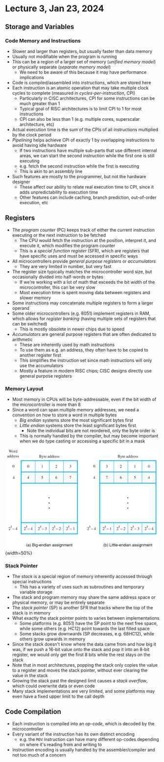 # Lecture 3, Jan 23, 2024

## Storage and Variables

### Code Memory and Instructions

* Slower and larger than registers, but usually faster than data memory
* Usually not modifiable when the program is running
* This can be a region of a larger set of memory (*unified memory model*) or physically separate (*separate memory model*)
	* We need to be aware of this because it may have performance implications
* Code is compiled/assembled into *instructions*, which are stored here
* Each instruction is an atomic operation that may take multiple clock cycles to complete (measured in *cycles-per-instruction*, CPI)
	* Particularly in CISC architectures, CPI for some instructions can be much greater than 1
	* Typical goal of RISC architectures is to limit CPI to 1 for most instructions
	* CPI can also be less than 1 (e.g. multiple cores, superscalar architecture, etc)
* Actual execution time is the sum of the CPIs of all instructions multiplied by the clock period
* *Pipelining* helps achieve CPI of exactly 1 by overlapping instructions to avoid having idle hardware
	* If two instructions have multiple sub-parts that use different internal areas, we can start the second instruction while the first one is still executing
	* e.g. fetch the second instruction while the first is executing
	* This is akin to an assembly line
* Such features are mostly to the programmer, but not the hardware designer
	* These affect our ability to relate real execution time to CPI, since it adds unpredictability to execution time
	* Other features can include caching, branch prediction, out-of-order execution, etc

## Registers

* The *program counter* (PC) keeps track of either the current instruction executing or the next instruction to be fetched
	* The CPU would fetch the instruction at the position, interpret it, and execute it, which modifies the program counter
	* This is a *special function register* (SFR), which are registers that have specific uses and must be accessed in specific ways
* All microcontrollers provide *general purpose registers* or *accumulators*
	* They are very limited in number, but very fast
* The register size typically matches the microcontroller word size, but occasionally divided into half-words or bytes
	* If we're working with a lot of math that exceeds the bit width of the microcontroller, this can be very slow
	* Most execution time is spent moving data between registers and slower memory
* Some instructions may concatenate multiple registers to form a larger operand
* Some older microcontrollers (e.g. 8051) implement registers in RAM, which allows for *register banking* (having multiple sets of registers that can be switched)
	* This is mostly obsolete in newer chips due to speed
* *Accumulators* are general purpose registers that are often dedicated to arithmetic
	* These are inherently used by math instructions
	* To use them as e.g. an address, they often have to be copied to another register first
	* This simplifies the instruction set since math instructions will only use the accumulators
	* Mostly a feature in modern RISC chips; CISC designs directly use general purpose registers

### Memory Layout

* Most memory in CPUs will be byte-addressable, even if the bit width of the microcontroller is more than 8
* Since a word can span multiple memory addresses, we need a convention on how to store a word in multiple bytes
	* *Big endian* systems store the most significant bytes first
	* *Little endian* systems store the least significant bytes first
		* Note the individual bits are not reordered, only the byte order is
	* This is normally handled by the compiler, but may become important when we do type casting or accessing a specific bit in a mask

![Big vs. little endian system.](./imgs/lec3_1.png){width=50%}

### Stack Pointer

* The *stack* is a special region of memory inherently accessed through special instructions
	* This has a variety of uses such as subroutines and temporary variable storage
* The stack and program memory may share the same address space or physical memory, or may be entirely separate
* The *stack pointer* (SP) is another SFR that tracks where the top of the stack is in memory
* What exactly the stack pointer points to varies between implementations
	* Some platforms (e.g. 8051) have the SP point to the next free space, while some others (e.g. HC12) point towards the last filled space
	* Some stacks grow downwards (SP decreases, e.g. 68HC12), while others grow upwards in memory
* Since the stack doesn't know where the data came from and how big it was, if we push a 16-bit value onto the stack and pop it into an 8-bit register, we would only get the first 8 bits while the rest stays on the stack
* Note that in most architectures, popping the stack only copies the value to a register and moves the stack pointer, without ever clearing the value in the stack
* Growing the stack past the designed limit causes a *stack overflow*, which could overwrite data or even code
* Many stack implementations are very limited, and some platforms may even have a fixed upper limit to the call depth

## Code Compilation

* Each instruction is compiled into an *op-code*, which is decoded by the microcontroller
* Every variant of the instruction has its own distinct encoding
	* e.g. the `MOV` instruction can have many different op-codes depending on where it's reading from and writing to
* Instruction encoding is usually handled by the assembler/compiler and not too much of a concern

